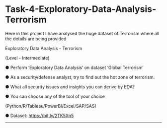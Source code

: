 
# Task-4-Exploratory-Data-Analysis-Terrorism
Here in this project I have analysed the huge dataset of Terrorism where all the details are being provided

Exploratory Data Analysis - Terrorism


(Level - Intermediate)


● Perform ‘Exploratory Data Analysis’ on dataset ‘Global Terrorism’

● As a security/defense analyst, try to find out the hot zone of terrorism.

● What all security issues and insights you can derive by EDA?

● You can choose any of the tool of your choice

(Python/R/Tableau/PowerBI/Excel/SAP/SAS)

● Dataset: https://bit.ly/2TK5Xn5

*************************************


